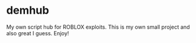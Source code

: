 # demhub
My own script hub for ROBLOX exploits.
This is my own small project and also great I guess. Enjoy!
